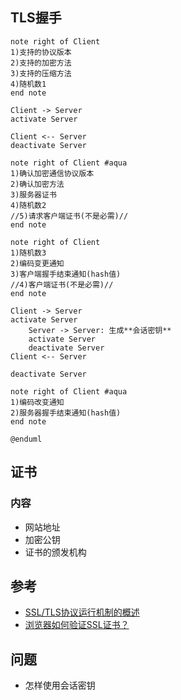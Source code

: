 ## TLS握手

```uml @startuml
note right of Client
1)支持的协议版本
2)支持的加密方法
3)支持的压缩方法
4)随机数1
end note

Client -> Server
activate Server

Client <-- Server
deactivate Server

note right of Client #aqua
1)确认加密通信协议版本
2)确认加密方法
3)服务器证书
4)随机数2
//5)请求客户端证书(不是必需)//
end note

note right of Client
1)随机数3
2)编码变更通知
3)客户端握手结束通知(hash值)
//4)客户端证书(不是必需)//
end note

Client -> Server
activate Server
    Server -> Server: 生成**会话密钥**
    activate Server
    deactivate Server
Client <-- Server

deactivate Server

note right of Client #aqua
1)编码改变通知
2)服务器握手结束通知(hash值)
end note

@enduml
```

## 证书
### 内容
* 网站地址
* 加密公钥
* 证书的颁发机构

## 参考
* [SSL/TLS协议运行机制的概述](http://www.ruanyifeng.com/blog/2014/02/ssl_tls.html)
* [浏览器如何验证SSL证书？](http://zhidao.baidu.com/link?url=zBDZomtpzkVsW78Yyf-OhpDAjnhCnEJzT6ZEiQheN1l95pggNf3fq9SL2MAgEbfsj9VJvTvmW3yZFlpf3eCF6_)

## 问题
* 怎样使用会话密钥